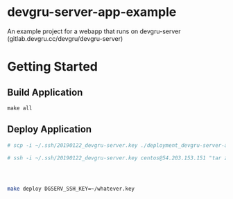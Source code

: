 devgru-server-app-example
=========================

An example project for a webapp that runs on devgru-server (gitlab.devgru.cc/devgru/devgru-server)

# Getting Started

## Build Application

```
make all
```

## Deploy Application

```bash
# scp -i ~/.ssh/20190122_devgru-server.key ./deployment_devgru-server-app-example.tar.gz centos@54.203.153.151:/home/centos/

# ssh -i ~/.ssh/20190122_devgru-server.key centos@54.203.153.151 "tar zxvf /home/centos/deployment_devgru-server-app-example.tar.gz"




make deploy DGSERV_SSH_KEY=~/whatever.key





```

